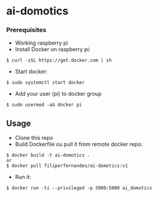 # ai-domotics

### Prerequisites

- Working raspberry pi
- Install Docker on raspberry pi:

```
$ curl -sSL https://get.docker.com | sh
```

- Start docker:

```
$ sudo systemctl start docker
```

- Add your user (pi) to docker group
```
$ sudo usermod -aG docker pi
```


## Usage

- Clone this repo
- Build Dockerfile ou pull it from remote docker repo:

```
$ docker build -t ai-domotics .
or
$ docker pull filiperfernandes/ai-domotics:v1
```

- Run it:

```
$ docker run -ti --privileged -p 5000:5000 ai_domotics
```

